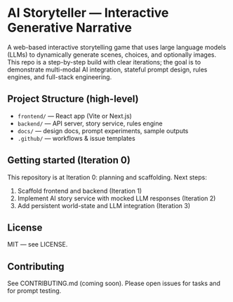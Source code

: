 # AI Storyteller — Interactive Generative Narrative

A web-based interactive storytelling game that uses large language models (LLMs) to dynamically generate scenes, choices, and optionally images. This repo is a step-by-step build with clear iterations; the goal is to demonstrate multi-modal AI integration, stateful prompt design, rules engines, and full-stack engineering.

## Project Structure (high-level)
- `frontend/` — React app (Vite or Next.js)
- `backend/` — API server, story service, rules engine
- `docs/` — design docs, prompt experiments, sample outputs
- `.github/` — workflows & issue templates

## Getting started (Iteration 0)
This repository is at Iteration 0: planning and scaffolding. Next steps:
1. Scaffold frontend and backend (Iteration 1)
2. Implement AI story service with mocked LLM responses (Iteration 2)
3. Add persistent world-state and LLM integration (Iteration 3)

## License
MIT — see LICENSE.

## Contributing
See CONTRIBUTING.md (coming soon). Please open issues for tasks and for prompt testing.

